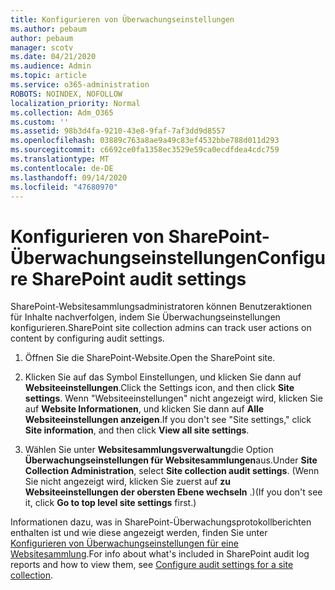 ```yaml
---
title: Konfigurieren von Überwachungseinstellungen
ms.author: pebaum
author: pebaum
manager: scotv
ms.date: 04/21/2020
ms.audience: Admin
ms.topic: article
ms.service: o365-administration
ROBOTS: NOINDEX, NOFOLLOW
localization_priority: Normal
ms.collection: Adm_O365
ms.custom: ''
ms.assetid: 98b3d4fa-9210-43e8-9faf-7af3dd9d8557
ms.openlocfilehash: 03889c763a8ae9a49c83ef4532bbe788d011d293
ms.sourcegitcommit: c6692ce0fa1358ec3529e59ca0ecdfdea4cdc759
ms.translationtype: MT
ms.contentlocale: de-DE
ms.lasthandoff: 09/14/2020
ms.locfileid: "47680970"
---
```

# <a name="configure-sharepoint-audit-settings"></a><span data-ttu-id="cc69b-102">Konfigurieren von SharePoint-Überwachungseinstellungen</span><span class="sxs-lookup"><span data-stu-id="cc69b-102">Configure SharePoint audit settings</span></span>

<span data-ttu-id="cc69b-103">SharePoint-Websitesammlungsadministratoren können Benutzeraktionen für Inhalte nachverfolgen, indem Sie Überwachungseinstellungen konfigurieren.</span><span class="sxs-lookup"><span data-stu-id="cc69b-103">SharePoint site collection admins can track user actions on content by configuring audit settings.</span></span>
  
1. <span data-ttu-id="cc69b-104">Öffnen Sie die SharePoint-Website.</span><span class="sxs-lookup"><span data-stu-id="cc69b-104">Open the SharePoint site.</span></span>
    
2. <span data-ttu-id="cc69b-105">Klicken Sie auf das Symbol Einstellungen, und klicken Sie dann auf **Websiteeinstellungen**.</span><span class="sxs-lookup"><span data-stu-id="cc69b-105">Click the Settings icon, and then click **Site settings**.</span></span> <span data-ttu-id="cc69b-106">Wenn "Websiteeinstellungen" nicht angezeigt wird, klicken Sie auf **Website Informationen**, und klicken Sie dann auf **Alle Websiteeinstellungen anzeigen**.</span><span class="sxs-lookup"><span data-stu-id="cc69b-106">If you don't see "Site settings," click **Site information**, and then click **View all site settings**.</span></span>
    
3. <span data-ttu-id="cc69b-107">Wählen Sie unter **Websitesammlungsverwaltung**die Option **Überwachungseinstellungen für Websitesammlungen**aus.</span><span class="sxs-lookup"><span data-stu-id="cc69b-107">Under **Site Collection Administration**, select **Site collection audit settings**.</span></span> <span data-ttu-id="cc69b-108">(Wenn Sie nicht angezeigt wird, klicken Sie zuerst auf **zu Websiteeinstellungen der obersten Ebene wechseln** .)</span><span class="sxs-lookup"><span data-stu-id="cc69b-108">(If you don't see it, click **Go to top level site settings** first.)</span></span> 
    
<span data-ttu-id="cc69b-109">Informationen dazu, was in SharePoint-Überwachungsprotokollberichten enthalten ist und wie diese angezeigt werden, finden Sie unter [Konfigurieren von Überwachungseinstellungen für eine Websitesammlung](https://go.microsoft.com/fwlink/?linkid=404050).</span><span class="sxs-lookup"><span data-stu-id="cc69b-109">For info about what's included in SharePoint audit log reports and how to view them, see [Configure audit settings for a site collection](https://go.microsoft.com/fwlink/?linkid=404050).</span></span>
  


